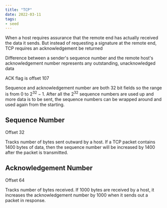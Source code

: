 ```yaml
---
title: "TCP"
date: 2022-03-11
tags:
- seed
---
```


When a host requires assurance that the remote end has actually received the data it sends. But instead of requesting a signature at the remote end, TCP requires an acknowledgement be returned

Difference between a sender's sequence number and the remote host's acknowledgement number represents any outstanding, unacknowledged data

ACK flag is offset 107

Sequence and acknowledgement number are both 32 bit fields so the range is from $0$ to $2^{32}-1$. After all the $2^{32}$ sequence numbers are used up and more data is to be sent, the sequence numbers can be wrapped around and used again from the starting.

## Sequence Number
Offset 32

Tracks number of bytes sent outward by a host. If a TCP packet contains 1400 bytes of data, then the sequence number will be increased by 1400 after the packet is transmitted.

## Acknowledgement Number
Offset 64

Tracks number of bytes received. If 1000 bytes are received by a host, it increases the acknowledgement number by 1000 when it sends out a packet in response.